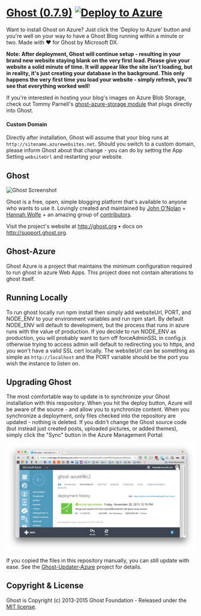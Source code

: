 # [Ghost (0.7.9)](https://github.com/TryGhost/Ghost) [![Deploy to Azure](http://azuredeploy.net/deploybutton.png)](https://azuredeploy.net/)

Want to install Ghost on Azure? Just click the 'Deploy to Azure' button and you're well on your way to have a Ghost Blog running within a minute or two. Made with :heart: for Ghost by Microsoft DX.

**Note: After deployment, Ghost will continue setup - resulting in your brand new website staying blank on the very first load. Please give your website a solid minute of time. It will appear like the site isn't loading, but in reality, it's just creating your database in the background. This only happens the very first time you load your website - simply refresh, you'll see that everything worked well!**

If you're interested in hosting your blog's images on Azure Blob Storage, check out Tommy Parnell's [ghost-azure-storage module](https://github.com/tparnell8/ghost-azurestorage) that plugs directly into Ghost.

#### Custom Domain
Directly after installation, Ghost will assume that your blog runs at `http://sitename.azurewebsites.net`. Should you switch to a custom domain, please inform Ghost about that change - you can do by setting the App Setting `websiteUrl` and restarting your website.

## Ghost
![Ghost Screenshot](https://cloud.githubusercontent.com/assets/120485/4828504/9e832764-5f80-11e4-8ac1-0332bcc67a35.png)

Ghost is a free, open, simple blogging platform that's available to anyone who wants to use it. Lovingly created and maintained by [John O'Nolan](http://twitter.com/JohnONolan) + [Hannah Wolfe](http://twitter.com/ErisDS) + an amazing group of [contributors](https://github.com/TryGhost/Ghost/contributors).

Visit the project's website at <http://ghost.org> &bull; docs on <http://support.ghost.org>.

## Ghost-Azure

Ghost Azure is a project that maintains the minimum configuration required to run ghost in azure Web Apps. This project does not contain alterations to ghost itself.  

## Running Locally

To run ghost locally run npm install then simply add websiteUrl, PORT, and NODE_ENV to your environment variables and run npm start. By default NODE_ENV will default to development, but the process that runs in azure runs with the value of production. If you decide to run NODE_ENV as production, you will probably want to turn off forceAdminSSL in config.js otherwise trying to access admin will default to redirecting you to https, and you won't have a valid SSL cert locally. The websiteUrl can be something as simple as `http://localhost` and the PORT variable should be the port you wish the instance to listen on.

## Upgrading Ghost
The most comfortable way to update is to synchronize your Ghost installation with this respository. When you hit the deploy button, Azure will be aware of the source - and allow you to synchronize content. When you synchronize a deployment, only files checked into the repository are updated - nothing is deleted. If you didn't change the Ghost source code (but instead just created posts, uploaded pictures, or added themes), simply click the "Sync" button in the Azure Management Portal:

![Sync Button](./docs/update.png)

If you copied the files in this repository manually, you can still update with ease. See the [Ghost-Updater-Azure](https://github.com/felixrieseberg/Ghost-Updater-Azure) project for details.

## Copyright & License

Ghost is Copyright (c) 2013-2015 Ghost Foundation - Released under the [MIT license](LICENSE).
